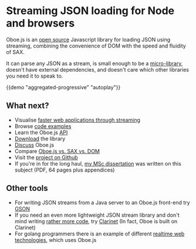 Streaming JSON loading for Node and browsers
============================================

Oboe.js is an [open source](LICENCE) Javascript library
for loading JSON using streaming, combining the convenience of DOM with
the speed and fluidity of SAX.

It can parse any JSON as a stream, is small enough to be a [micro-library](http://microjs.com/#),
doesn't have external dependencies, and doesn't care which other libraries you need it to speak to.

{{demo "aggregated-progressive" "autoplay"}}
   
What next?
----------

- Visualise [faster web applications through streaming](why) 
- Browse [code examples](examples) 
- Learn the Oboe.js [API](api)
- [Download](download) the library
- [Discuss](discuss) Oboe.js
- Compare [Oboe.js vs. SAX vs. DOM](parsers)
- Visit the [project on Github](http://github.com/jimhigson/oboe.js)
- If you're in for the long haul,
  [my MSc dissertation](https://github.com/jimhigson/oboe.js-dissertation/blob/master/main/main.pdf?raw=true)
  was written on this subject (PDF, 64 pages plus appendices)

Other tools
-----------

-   For writing JSON streams from a Java server to an Oboe.js front-end try
    [GSON](https://code.google.com/p/google-gson/)
-   If you need an even more lightweight JSON stream library and don't
    mind writing [rather more code](parsers#code-comparison-sax), try
    [Clarinet](http://github.com/dscape/clarinet) (In fact, Oboe is
    built on Clarinet)
-   For golang programmers there is an example of different [realtime web technologies](https://github.com/SimonWaldherr/GoRealtimeWeb), which uses Oboe.js
